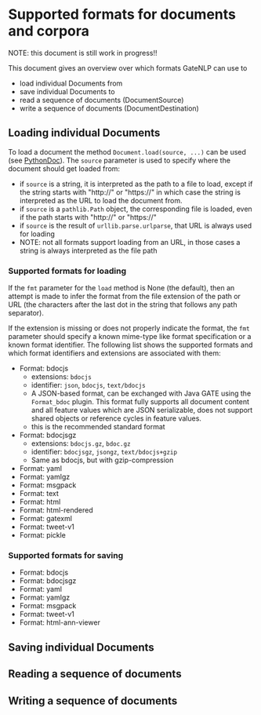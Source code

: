 # Supported formats for documents and corpora

NOTE: this document is still work in progress!!

This document gives an overview over which formats GateNLP can use to

* load individual Documents from
* save individual Documents to
* read a sequence of documents (DocumentSource)
* write a sequence of documents (DocumentDestination)

## Loading individual Documents

To load a document the method `Document.load(source, ...)` can be used (see [PythonDoc](https://gatenlp.github.io/python-gatenlp/pythondoc/gatenlp/document.html#gatenlp.document.Document.load)). The `source` parameter is used to specify where the document should get loaded from:

* if `source` is a string, it is interpreted as the path to a file to load, except if the string starts with "http://" or "https://" in which case 
  the string is interpreted as the URL to load the document from. 
* if `source` is a `pathlib.Path` object, the corresponding file is loaded, even if the path starts with "http://" or "https://"
* if `source` is the result of `urllib.parse.urlparse`, that URL is always used for loading
* NOTE: not all formats support loading from an URL, in those cases a string is always interpreted as the file path

### Supported formats for loading

If the `fmt` parameter for the `load` method is None (the default), then an attempt is made to infer the format from the file extension of the path or URL 
(the characters after the last dot in the string that follows any path separator). 

If the extension is missing or does not properly indicate the format, the `fmt` parameter should specify a known mime-type like format specification or 
a known format identifier. The following list shows the supported formats and which format identifiers and extensions are associated with them:

* Format: bdocjs
  * extensions: `bdocjs`
  * identifier: `json`, `bdocjs`, `text/bdocjs`
  * A JSON-based format, can be exchanged with Java GATE using the `Format_bdoc` plugin. This format fully supports all document content and 
    all feature values which are JSON serializable, does not support shared objects or reference cycles in feature values. 
  * this is the recommended standard format
* Format: bdocjsgz
  * extensions: `bdocjs.gz`, `bdoc.gz`
  * identifier: `bdocjsgz`, `jsongz`, `text/bdocjs+gzip`
  * Same as bdocjs, but with gzip-compression
* Format: yaml
* Format: yamlgz
* Format: msgpack
* Format: text
* Format: html
* Format: html-rendered
* Format: gatexml
* Format: tweet-v1
* Format: pickle

### Supported formats for saving


* Format: bdocjs
* Format: bdocjsgz
* Format: yaml
* Format: yamlgz
* Format: msgpack
* Format: tweet-v1
* Format: html-ann-viewer


## Saving individual Documents


## Reading a sequence of documents


## Writing a sequence of documents
